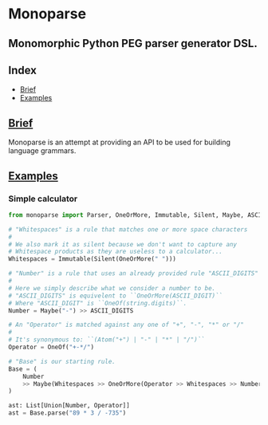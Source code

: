 <!--- README generated by rdme: https://github.com/menatl32/rdme --->
# Monoparse
## Monomorphic Python PEG parser generator DSL.

## Index

  - [Brief](#Brief)
  - [Examples](#Examples)

## [Brief](#Index)

Monoparse is an attempt at providing an API to be used for building language
grammars.

## [Examples](#Index)

### Simple calculator

```py
from monoparse import Parser, OneOrMore, Immutable, Silent, Maybe, ASCII_DIGITS

# "Whitespaces" is a rule that matches one or more space characters
#
# We also mark it as silent because we don't want to capture any
# Whitespace products as they are useless to a calculator...
Whitespaces = Immutable(Silent(OneOrMore(" ")))

# "Number" is a rule that uses an already provided rule "ASCII_DIGITS"
#
# Here we simply describe what we consider a number to be.
# "ASCII_DIGITS" is equivelent to ``OneOrMore(ASCII_DIGIT)``
# Where "ASCII_DIGIT" is ``OneOf(string.digits)``.
Number = Maybe("-") >> ASCII_DIGITS

# An "Operator" is matched against any one of "+", "-", "*" or "/"
#
# It's synonymous to: ``(Atom("+") | "-" | "*" | "/")``
Operator = OneOf("+-*/")

# "Base" is our starting rule.
Base = (
    Number
    >> Maybe(Whitespaces >> OneOrMore(Operator >> Whitespaces >> Number))
)

ast: List[Union[Number, Operator]]
ast = Base.parse("89 * 3 / -735")
```
